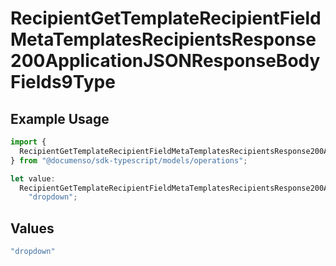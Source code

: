 # RecipientGetTemplateRecipientFieldMetaTemplatesRecipientsResponse200ApplicationJSONResponseBodyFields9Type

## Example Usage

```typescript
import {
  RecipientGetTemplateRecipientFieldMetaTemplatesRecipientsResponse200ApplicationJSONResponseBodyFields9Type,
} from "@documenso/sdk-typescript/models/operations";

let value:
  RecipientGetTemplateRecipientFieldMetaTemplatesRecipientsResponse200ApplicationJSONResponseBodyFields9Type =
    "dropdown";
```

## Values

```typescript
"dropdown"
```